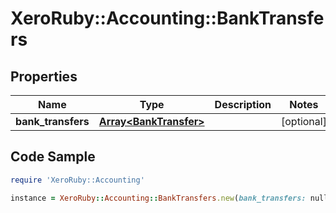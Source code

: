 # XeroRuby::Accounting::BankTransfers

## Properties

Name | Type | Description | Notes
------------ | ------------- | ------------- | -------------
**bank_transfers** | [**Array&lt;BankTransfer&gt;**](BankTransfer.md) |  | [optional] 

## Code Sample

```ruby
require 'XeroRuby::Accounting'

instance = XeroRuby::Accounting::BankTransfers.new(bank_transfers: null)
```


